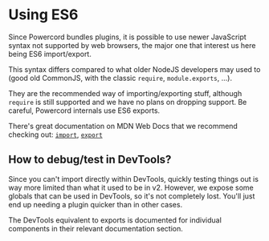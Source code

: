 <!--
  Copyright (c) 2020-2021 aetheryx & Cynthia K. Rey
  This work is licensed under a Creative Commons Attribution-NoDerivatives 4.0 International License.
  https://creativecommons.org/licenses/by-nd/4.0
-->

# Using ES6
Since Powercord bundles plugins, it is possible to use newer JavaScript syntax not supported by web browsers, the
major one that interest us here being ES6 import/export.

This syntax differs compared to what older NodeJS developers may used to (good old CommonJS, with the classic `require`,
`module.exports`, ...).

They are the recommended way of importing/exporting stuff, although `require` is still supported and we have no plans
on dropping support. Be careful, Powercord internals use ES6 exports.

There's great documentation on MDN Web Docs that we recommend checking out:
[`import`](https://developer.mozilla.org/en-US/docs/Web/JavaScript/Reference/Statements/import),
[`export`](https://developer.mozilla.org/en-US/docs/Web/JavaScript/Reference/Statements/export)

## How to debug/test in DevTools?
Since you can't import directly within DevTools, quickly testing things out is way more limited than what it used to be
in v2. However, we expose some globals that can be used in DevTools, so it's not completely lost. You'll just end up
needing a plugin quicker than in other cases.

The DevTools equivalent to exports is documented for individual components in their relevant documentation section.
